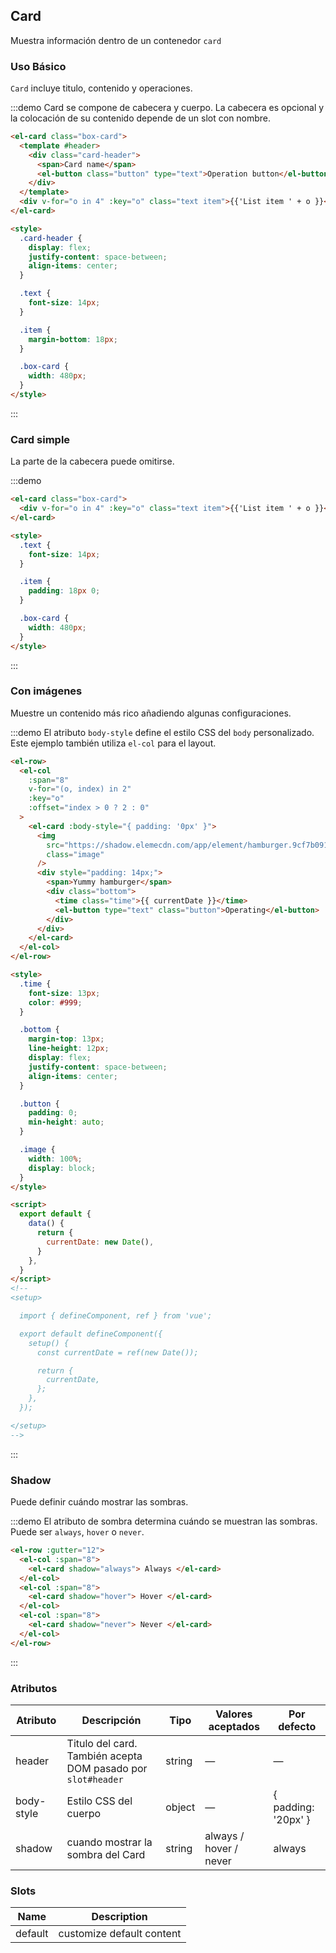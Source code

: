 ## Card

Muestra información dentro de un contenedor `card`

### Uso Básico

`Card` incluye titulo, contenido y operaciones.

:::demo Card se compone de cabecera y cuerpo. La cabecera es opcional y la colocación de su contenido depende de un slot con nombre.

```html
<el-card class="box-card">
  <template #header>
    <div class="card-header">
      <span>Card name</span>
      <el-button class="button" type="text">Operation button</el-button>
    </div>
  </template>
  <div v-for="o in 4" :key="o" class="text item">{{'List item ' + o }}</div>
</el-card>

<style>
  .card-header {
    display: flex;
    justify-content: space-between;
    align-items: center;
  }

  .text {
    font-size: 14px;
  }

  .item {
    margin-bottom: 18px;
  }

  .box-card {
    width: 480px;
  }
</style>
```

:::

### Card simple

La parte de la cabecera puede omitirse.

:::demo

```html
<el-card class="box-card">
  <div v-for="o in 4" :key="o" class="text item">{{'List item ' + o }}</div>
</el-card>

<style>
  .text {
    font-size: 14px;
  }

  .item {
    padding: 18px 0;
  }

  .box-card {
    width: 480px;
  }
</style>
```

:::

### Con imágenes

Muestre un contenido más rico añadiendo algunas configuraciones.

:::demo El atributo `body-style` define el estilo CSS del `body` personalizado. Este ejemplo también utiliza `el-col` para el layout.

```html
<el-row>
  <el-col
    :span="8"
    v-for="(o, index) in 2"
    :key="o"
    :offset="index > 0 ? 2 : 0"
  >
    <el-card :body-style="{ padding: '0px' }">
      <img
        src="https://shadow.elemecdn.com/app/element/hamburger.9cf7b091-55e9-11e9-a976-7f4d0b07eef6.png"
        class="image"
      />
      <div style="padding: 14px;">
        <span>Yummy hamburger</span>
        <div class="bottom">
          <time class="time">{{ currentDate }}</time>
          <el-button type="text" class="button">Operating</el-button>
        </div>
      </div>
    </el-card>
  </el-col>
</el-row>

<style>
  .time {
    font-size: 13px;
    color: #999;
  }

  .bottom {
    margin-top: 13px;
    line-height: 12px;
    display: flex;
    justify-content: space-between;
    align-items: center;
  }

  .button {
    padding: 0;
    min-height: auto;
  }

  .image {
    width: 100%;
    display: block;
  }
</style>

<script>
  export default {
    data() {
      return {
        currentDate: new Date(),
      }
    },
  }
</script>
<!--
<setup>

  import { defineComponent, ref } from 'vue';

  export default defineComponent({
    setup() {
      const currentDate = ref(new Date());

      return {
        currentDate,
      };
    },
  });

</setup>
-->
```

:::

### Shadow

Puede definir cuándo mostrar las sombras.

:::demo El atributo de sombra determina cuándo se muestran las sombras. Puede ser `always`, `hover` o `never`.

```html
<el-row :gutter="12">
  <el-col :span="8">
    <el-card shadow="always"> Always </el-card>
  </el-col>
  <el-col :span="8">
    <el-card shadow="hover"> Hover </el-card>
  </el-col>
  <el-col :span="8">
    <el-card shadow="never"> Never </el-card>
  </el-col>
</el-row>
```

:::

### Atributos

| Atributo   | Descripción                                                  | Tipo   | Valores aceptados      | Por defecto         |
| ---------- | ------------------------------------------------------------ | ------ | ---------------------- | ------------------- |
| header     | Titulo del card. También acepta DOM pasado por `slot#header` | string | —                      | —                   |
| body-style | Estilo CSS del cuerpo                                        | object | —                      | { padding: '20px' } |
| shadow     | cuando mostrar la sombra del Card                            | string | always / hover / never | always              |

### Slots

| Name    | Description               |
| ------- | ------------------------- |
| default | customize default content |

